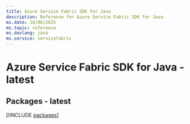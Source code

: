 ```yaml
---
title: Azure Service Fabric SDK for Java
description: Reference for Azure Service Fabric SDK for Java
ms.date: 10/06/2025
ms.topic: reference
ms.devlang: java
ms.service: servicefabric
---
```

# Azure Service Fabric SDK for Java - latest
## Packages - latest
[!INCLUDE [packages](service-fabric-index.md)]
